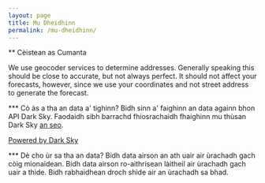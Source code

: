 ```yaml
---
layout: page
title: Mu Dheidhinn
permalink: /mu-dheidhinn/
---
```


** Cèistean as Cumanta

We use geocoder services to determine addresses. Generally speaking this should be close to accurate, but not always perfect. It should not affect your forecasts, however, since we use your coordinates and not street address to generate the forecast.

*** Cò às a tha an data a' tighinn?
Bidh sinn a' faighinn an data againn bhon API Dark Sky. Faodaidh sibh barrachd fhiosrachaidh fhaighinn mu thùsan Dark Sky [an seo](https://darksky.net/dev/docs/sources).

[Powered by Dark Sky](https://darksky.net/poweredby/)

*** Dè cho ùr sa tha an data?
Bidh data airson an ath uair air ùrachadh gach còig mionaidean. Bidh data airson ro-aithrisean làitheil air ùrachadh gach uair a thìde. Bidh rabhaidhean droch shìde air an ùrachadh sa bhad.
